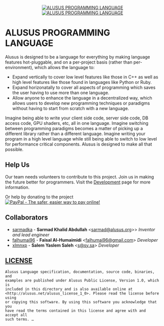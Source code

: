 <p align="center">
  <a href="https://alusus.net/">
    <img
      alt="ALUSUS PROGRAMMING LANGUAGE"
      src="https://alusus.net/Resources/logo.en.gif"
    />
    <br/>
    <img
      alt="ALUSUS PROGRAMMING LANGUAGE"
      src="https://alusus.net/Resources/title.en.gif"
    />
  </a>
</p>

# ALUSUS PROGRAMMING LANGUAGE
Alusus is designed to be a language for everything by making language features hot-pluggable, and on a per-project basis (rather than per-environment), which allows the language to:
* Expand vertically to cover low level features like those in C++ as well as high level features like those found in languages like Python or Ruby.
* Expand horizonatally to cover all aspects of programming which saves the user having to use more than one language.
* Allow anyone to enhance the language in a decentralized way, which allows users to develop new programming techniques or paradigms without having to start from scratch with a new language.

Imagine being able to write your client side code, server side code, DB access code, GPU shaders, etc, all in one language. Imagine switching between programming paradigms becomes a matter of picking up a different library rather than a different language. Imagine writing your program in a high level language while still being able to switch to low level for performance critical components. Alusus is designed to make all that possible.

## Help Us
Our team needs volunteers to contribute to this project. Join us in making the future better for programmers. Visit the [Development](https://alusus.net/dev) page for more information.

Or help by donating to the project<br/>
[![PayPal - The safer, easier way to pay online!](https://www.paypalobjects.com/en_US/i/btn/btn_donateCC_LG.gif)](https://paypal.me/alusus)

## Collaborators
* [sarmadka](https://github.com/sarmadka) -
**Sarmad Khalid Abdullah** &lt;sarmad@alusus.org>&gt; *Inventor and lead engineer*
* [falhumai96](https://github.com/falhumai96) -
**Faisal Al-Humaimidi** &lt;falhumai96@gmail.com&gt; *Developer*
* [xlmnxp](https://github.com/xlmnxp) -
**Salem Yaslem Saleh** &lt;s@sy.sa&gt; *Developer*

## [LICENSE](license.txt)
```
Alusus Language specification, documentation, source code, binaries, and
examples are published under Alusus Public License, Version 1.0, which is
included in this directory and is also available online at
<http://alusus.net/alusus_license_1_0>. Please read the license before using
or copying this software. By using this software you acknowledge that you
have read the terms contained in this license and agree with and accept all
such terms. …
```
